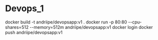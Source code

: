 # Devops_1
docker build -t andriipe/devopsapp:v1 .
docker run -p 80:80 --cpu-shares=512 --memory=512m andriipe/devopsapp:v1
docker login
docker push andriipe/devopsapp:v1
